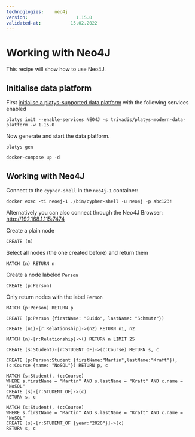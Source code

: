 ```yaml
---
technoglogies:    neo4j
version:				  1.15.0
validated-at:			15.02.2022
---
```


# Working with Neo4J

This recipe will show how to use Neo4J.

## Initialise data platform

First [initialise a platys-supported data platform](../documentation/getting-started) with the following services enabled

```
platys init --enable-services NEO4J -s trivadis/platys-modern-data-platform -w 1.15.0
```

Now generate and start the data platform.

```
platys gen

docker-compose up -d
```

## Working with Neo4J

Connect to the `cypher-shell` in the `neo4j-1` container:

```
docker exec -ti neo4j-1 ./bin/cypher-shell -u neo4j -p abc123!
```

Alternatively you can also connect through the Neo4J Browser: <http://192.168.1.115:7474>

Create a plain node

```
CREATE (n)
```

Select all nodes (the one created before) and return them

```
MATCH (n) RETURN n
```

Create a node labeled `Person`

```
CREATE (p:Person)
```

Only return nodes with the label `Person`

```
MATCH (p:Person) RETURN p
```

```
CREATE (p:Person {firstName: "Guido", lastName: "Schmutz"})
```

```
CREATE (n1)-[r:Relationship]->(n2) RETURN n1, n2
```

```
MATCH (n)-[r:Relationship]->() RETURN n LIMIT 25
```

```
CREATE (s:Student)-[r:STUDENT_OF]->(c:Course) RETURN s, c
```

```
CREATE (p:Person:Student {firstName:"Martin",lastName:"Kraft"}),(c:Course {name: "NoSQL"}) RETURN p, c
```

```
MATCH (s:Student), (c:Course)
WHERE s.firstName = "Martin" AND s.lastName = "Kraft" AND c.name = "NoSQL"
CREATE (s)-[r:STUDENT_OF]->(c)
RETURN s, c
```

```
MATCH (s:Student), (c:Course)
WHERE s.firstName = "Martin" AND s.lastName = "Kraft" AND c.name = "NoSQL"
CREATE (s)-[r:STUDENT_OF {year:"2020"}]->(c)
RETURN s, c
```
